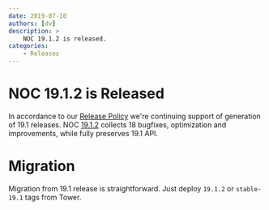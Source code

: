 ```yaml
---
date: 2019-07-10
authors: [dv]
description: >
    NOC 19.1.2 is released.
categories:
    - Releases
---
```

# NOC 19.1.2 is Released

In accordance to our [Release Policy](../../release-policy/index.md)
we're continuing support of generation of 19.1 releases. 
NOC [19.1.2](https://code.getnoc.com/noc/noc/tags/19.1.1)
collects 18 bugfixes, optimization and improvements, while fully
preserves 19.1 API.

# Migration
Migration from 19.1 release is straightforward. Just deploy 
`19.1.2` or `stable-19.1` tags from Tower.
